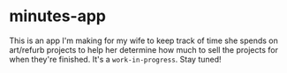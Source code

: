 # minutes-app

This is an app I'm making for my wife to keep track of time she spends on art/refurb projects to help her determine how much to sell the projects for when they're finished. It's a `work-in-progress`. Stay tuned!
